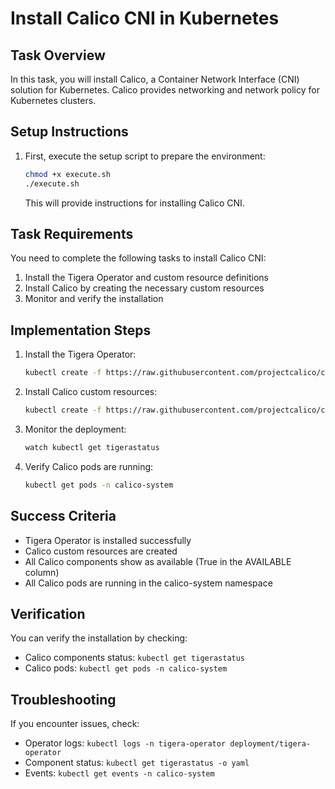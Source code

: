 # Install Calico CNI in Kubernetes

## Task Overview
In this task, you will install Calico, a Container Network Interface (CNI) solution for Kubernetes. Calico provides networking and network policy for Kubernetes clusters.

## Setup Instructions

1. First, execute the setup script to prepare the environment:
   ```bash
   chmod +x execute.sh
   ./execute.sh
   ```
   This will provide instructions for installing Calico CNI.

## Task Requirements

You need to complete the following tasks to install Calico CNI:

1. Install the Tigera Operator and custom resource definitions
2. Install Calico by creating the necessary custom resources
3. Monitor and verify the installation

## Implementation Steps

1. Install the Tigera Operator:
   ```bash
   kubectl create -f https://raw.githubusercontent.com/projectcalico/calico/v3.30.2/manifests/tigera-operator.yaml
   ```

2. Install Calico custom resources:
   ```bash
   kubectl create -f https://raw.githubusercontent.com/projectcalico/calico/v3.30.2/manifests/custom-resources.yaml
   ```

3. Monitor the deployment:
   ```bash
   watch kubectl get tigerastatus
   ```

4. Verify Calico pods are running:
   ```bash
   kubectl get pods -n calico-system
   ```

## Success Criteria
- Tigera Operator is installed successfully
- Calico custom resources are created
- All Calico components show as available (True in the AVAILABLE column)
- All Calico pods are running in the calico-system namespace

## Verification
You can verify the installation by checking:
- Calico components status: `kubectl get tigerastatus`
- Calico pods: `kubectl get pods -n calico-system`

## Troubleshooting
If you encounter issues, check:
- Operator logs: `kubectl logs -n tigera-operator deployment/tigera-operator`
- Component status: `kubectl get tigerastatus -o yaml`
- Events: `kubectl get events -n calico-system`
